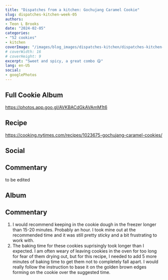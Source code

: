 ```yaml
---
title: "Dispatches from a kitchen: Gochujang Caramel Cookie"
slug: dispatches-kitchen-week-05
authors:
- Teon L Brooks
date: "2024-02-05"
categories:
- "52 cookies"
- kitchen
coverImage: "/images/blog_images/dispatches-kitchen/dispatches-kitchen-week-05.jpg"
# coverWidth: 16
# coverHeight: 9
excerpt: "Sweet and spicy, a great combo 😋"
lang: en-US
social:
- googlePhotos
---
```

<aside>
<h2>Full Cookie Album</h2>

<https://photos.app.goo.gl/AVKBACdGkAVAmM1t6>
</aside>

## Recipe

<https://cooking.nytimes.com/recipes/1023675-gochujang-caramel-cookies/>

## Social

<span id="teonbrooks.com-3kkokloio2c2q"></span>
<script async src="https://assets.bluesky.lol/js/b1.js" data-handle="teonbrooks.com" data-skeet="3kkokloio2c2q" ></script>

## Commentary

to be edited

## Album

<div class="pa-carousel-widget" style="width:100%; height:480px; display:none;"
  data-link="https://photos.app.goo.gl/AVKBACdGkAVAmM1t6"
  data-title="Dispatches from the kitchen: 52 Week Cookie Challenge 🍪"
  data-description="Chewy Chocolate Chip Cookies">
    <object data="https://lh3.googleusercontent.com/pw/ABLVV87dRCJAEk83qG2TlL37HWcYb-8Iwvmnr2aFjx-v71gswdTMxA-4kIBCM2wAtPjD5mTePdiNKF1LgDcud6o1H7M_oOQgjChEMCwvOFgsaTBHBghxDfB1=w640-h480"></object>
  <object data="https://lh3.googleusercontent.com/pw/ABLVV85SlJusG-XYXk0pxyB5HClDxSgAjLx88eEUe4nbdzqewMfz-VP7OwyT12n8-cZIoG-r1IgEwrLxIdQP6FYPXkorGh7T3qIdyU9ybhPKi_FkOZ1G4D4j=w640-h480"></object>
  <object data="https://lh3.googleusercontent.com/pw/ABLVV84xm3Ou_-YNdjv-eLITo9JxHj-27XJe4rFnIY6jImOnj8BelRyQXFgPxfvjtlKtlSCCPB5B5TCZkcVlSXwgVMxkzV9p7nC3aOteWQxISJHQS9XKIfJe=w640-h480"></object>
  <object data="https://lh3.googleusercontent.com/pw/ABLVV87vsVVkHlfyYOM5TGEFAWc-QW7IAz2G-f1lQGKSdS0LRh_FaLYNc9Fd0ZjFyhcww_gdDtr2L_BBtejbNK1DGx-ftLWXS7EcadqzA3Q_EMFoLdU_vpSc=w640-h480"></object>
  <object data="https://lh3.googleusercontent.com/pw/ABLVV87FtuqAnNc10SPn0BjtM5gdWx7Uxw5z8f9W65qg91xFVreU8Xx7SLlewcQoTMscZS35802OQG0VSwskxAduMHncJm8E8fuUg-3yXLxRpBbRvZnqz3Cb=w640-h480"></object>
  <object data="https://lh3.googleusercontent.com/pw/ABLVV87ZmVYFB4iV5EzbkUTldzkPoWuzz9s_kBHqPWTYpoTqwPJMb-5yszwis5Iy9irbYkyHFD6obyV7oQvZ1M1huCCbSCI1adg2GQSrW7yw9atqQCqb6et9=w640-h480"></object>
  <object data="https://lh3.googleusercontent.com/pw/ABLVV84QM1gCuSgKgm3IeVCtrhvOVv2ofHCRwMMeylCG2Mv3_KGYLJZ0KXaAyItMYagWlGrpLtt8wUN0ojBFcAJygBegz0Uw1VNkAxgr21kPmxk9B3ntg2Eq=w640-h480"></object>
  <object data="https://lh3.googleusercontent.com/pw/ABLVV84IdoyIjr2Xf6BCWyVK0CgM_T--yM2nBxsmTPJH_K_hwQZkIx7TZd8DrWHDgMLWNMTei94JJ1C79gUH1x9W_q4MWuWUqosLf0ZkSCHAsXLlRkZAuVkR=w640-h480"></object>
  <object data="https://lh3.googleusercontent.com/pw/ABLVV86gsn8bXpYiyIPNnJpqUUh55cyyCuQuWAsxJ8re5FVBoWnLbAApBUzP_FulXK8AraOsyg_NnKpqE-5BpR77wB5Q_vyHlr-JW3kSd-CMLv9TLz4geGO9=w640-h480"></object>
  <object data="https://lh3.googleusercontent.com/pw/ABLVV87AVRB7O_XbQEFkDujpLWFZR74YCuRjLnXwpz8DpsOT5jp75uTA-Dtrj3iLXvQTUnPbRpYJY97CoWoHdBySA97kqVTrCp-E2c9Sdl_NymtVuRpkuZap=w640-h480"></object>
  <object data="https://lh3.googleusercontent.com/pw/ABLVV87BlFniowDGPdX_wxZ1-iXQK9nCm2NXxiDSwgChdHLtN_b-w36MMXzrvXndl4a5L0-L2-ESGppyTAIv8GKpNr5uvdfqR807-ccsIc5hL_HN3qSJl88W=w640-h480"></object>
  <object data="https://lh3.googleusercontent.com/pw/ABLVV868wxdZ_BtPM5eV4mE_NXMFJpL-YeyMC2e8p61t5Pq_zzxCyMMzpj4IhPrUt4KsuoKnmFgS9FDywEtpXIlaTKUE9niTUWcInwkgb3zHA0YDapFFBlCA=w640-h480"></object>
  <object data="https://lh3.googleusercontent.com/pw/ABLVV86hMOv-WnusdwwQU9EaD_74Q_2JgM6hWMMFKSXit0KDNsJn-ejIhqhEghr9Z36604PQmiDz_2pG2Rv202zciYtBlZPsKzc0wADP9lgRBZFpzTd2BjWz=w640-h480"></object>
  <object data="https://lh3.googleusercontent.com/pw/ABLVV86DXVrT-NgEz7zF_27hKYdLQmLndv_j2U8r8fJz7lNQA7LxtKRiQwdPmn2t_L2CAqsHmhZDDjBZj4G2eDceiR8CTKcNPHH4DXpq5jAZvp20quj7ZOEw=w640-h480"></object>
  <object data="https://lh3.googleusercontent.com/pw/ABLVV85DLkTYCF92mhaLMbCUJLBF_W_lGiLwIumOm69q5Na2tV3kZUhrB3PO8B5z1R8xNh36ZrJE4OhYb0-KByXXNGumxt1GdQZzVKHQC6QQ6gkR7LpQVi-0=w640-h480"></object>
  <object data="https://lh3.googleusercontent.com/pw/ABLVV871iq5Q6LXjsBermsoVntIc3vXke9qO98VFmzcITIEVn-YA15Ut0w1HkQNii5LvdcL_EiEBM4H-3qzSf-i9lLDUp6d1gnLeYuWoHW5FzuMQ2Z-2EyyL=w640-h480"></object>
  <object data="https://lh3.googleusercontent.com/pw/ABLVV87b7o3FbzZVuNTiY8dTxiOg9z8CItBdObpCk2GMeoQJQDW1XJNlgcmmtakw3BTltt_W4lnZWJ0In0ye-wN54UJZ43UE2psyv3MT92pe_qQQijUIkx01=w640-h480"></object>
  <object data="https://lh3.googleusercontent.com/pw/ABLVV86YYjKYi2eJWBd2OF-9T83hYTSskyneQ6BSKkPFf_eNUhK4WO8-YkFtEcK9EJlDiUxdljEYsIGZNrYzYhzlsWBLrFI9PEbg1mgzeK7d6Z4BSTND62yl=w640-h480"></object>
</div>

## Commentary

1. I would recommend keeping in the cookie dough in the freezer longer than 15-20 minutes. Probably an hour. I took mine out at the recommended time and it was still pretty sticky and a bit frustrating to work with.
2. The baking time for these cookies suprisingly took longer than I expected. I am often weary of leaving cookies in the oven for too long for fear of them drying out, but for this recipe, I needed to add 5 more minutes of baking time to get them not to completely fall apart. I would really follow the instruction to base it on the golden brown edges forming on the cookie over the suggested time.
